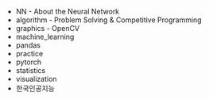 * NN - About the Neural Network
* algorithm - Problem Solving & Competitive Programming
* graphics - OpenCV
* machine_learning
* pandas
* practice
* pytorch
* statistics
* visualization
* 한국인공지능
